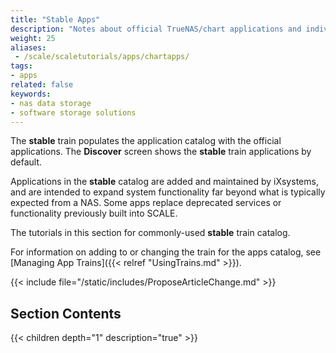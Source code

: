 ```yaml
---
title: "Stable Apps"
description: "Notes about official TrueNAS/chart applications and individual tutorials for these applications."
weight: 25
aliases:
 - /scale/scaletutorials/apps/chartapps/
tags:
- apps
related: false
keywords:
- nas data storage
- software storage solutions
---
```




The **stable** train populates the application catalog with the official applications.
The **Discover** screen shows the **stable** train applications by default.

Applications in the **stable** catalog are added and maintained by iXsystems, and are intended to expand system functionality far beyond what is typically expected from a NAS.
Some apps replace deprecated services or functionality previously built into SCALE.

The tutorials in this section for commonly-used **stable** train catalog.

For information on adding to or changing the train for the apps catalog, see [Managing App Trains]({{< relref "UsingTrains.md" >}}).

{{< include file="/static/includes/ProposeArticleChange.md" >}}

<div class="noprint">

## Section Contents

{{< children depth="1" description="true" >}}

</div>
